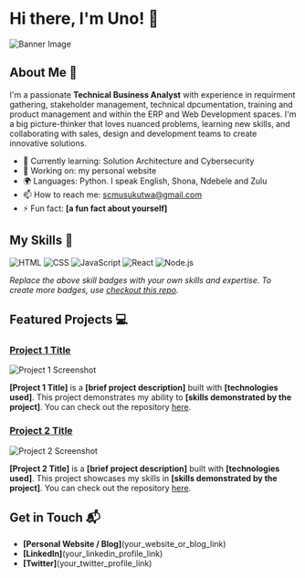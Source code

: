 # Hi there, I'm Uno! 👋

![Banner Image](https://drive.google.com/file/d/1BsBDHk8BEfCSSxTTsvnkTPnGYdHxTJzT/view?usp=sharing)

## About Me 🚀

I'm a passionate **Technical Business Analyst** with experience in requirment gathering, stakeholder management, technical dpcumentation, training and product management and within the ERP and Web Development spaces. I'm a big picture-thinker that loves nuanced problems, learning new skills, and collaborating with sales, design and development teams to create innovative solutions.

- 🌱 Currently learning: Solution Architecture and Cybersecurity
- 🔭 Working on: my personal website
- 🌍 Languages: Python. I speak English, Shona, Ndebele and Zulu 
- 📫 How to reach me: scmusukutwa@gmail.com
- ⚡ Fun fact: **[a fun fact about yourself]**

## My Skills 🧠

![HTML](https://img.shields.io/badge/-HTML-E34F26?style=flat-square&logo=html5&logoColor=white)
![CSS](https://img.shields.io/badge/-CSS-1572B6?style=flat-square&logo=css3&logoColor=white)
![JavaScript](https://img.shields.io/badge/-JavaScript-F7DF1E?style=flat-square&logo=javascript&logoColor=black)
![React](https://img.shields.io/badge/-React-61DAFB?style=flat-square&logo=react&logoColor=black)
![Node.js](https://img.shields.io/badge/-Node.js-339933?style=flat-square&logo=node.js&logoColor=white)

*Replace the above skill badges with your own skills and expertise. To create more badges, use [checkout this repo](https://github.com/alexandresanlim/Badges4-README.md-Profile).*

## Featured Projects 💻

### [Project 1 Title](project_1_link)

![Project 1 Screenshot](project_1_screenshot_url)

**[Project 1 Title]** is a **[brief project description]** built with **[technologies used]**. This project demonstrates my ability to **[skills demonstrated by the project]**. You can check out the repository [here](project_1_repository_link).

### [Project 2 Title](project_2_link)

![Project 2 Screenshot](project_2_screenshot_url)

**[Project 2 Title]** is a **[brief project description]** built with **[technologies used]**. This project showcases my skills in **[skills demonstrated by the project]**. You can check out the repository [here](project_2_repository_link).

## Get in Touch 📬

- **[Personal Website / Blog]**(your_website_or_blog_link)
- **[LinkedIn]**(your_linkedin_profile_link)
- **[Twitter]**(your_twitter_profile_link)


